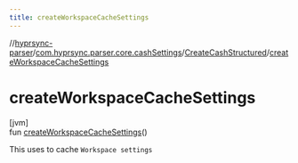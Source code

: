 ```yaml
---
title: createWorkspaceCacheSettings
---
```

//[hyprsync-parser](../../../index.html)/[com.hyprsync.parser.core.cashSettings](../index.html)/[CreateCashStructured](index.html)/[createWorkspaceCacheSettings](create-workspace-cache-settings.html)



# createWorkspaceCacheSettings



[jvm]\
fun [createWorkspaceCacheSettings](create-workspace-cache-settings.html)()



This uses to cache `Workspace settings`



